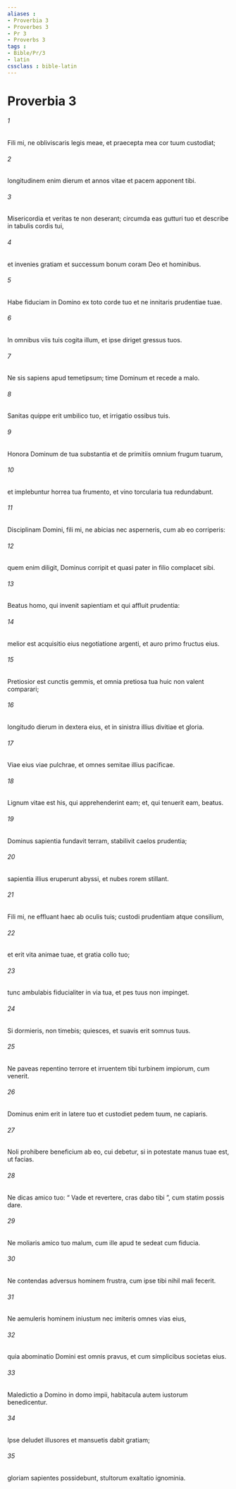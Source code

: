 ```yaml
---
aliases : 
- Proverbia 3
- Proverbes 3
- Pr 3
- Proverbs 3
tags : 
- Bible/Pr/3
- latin
cssclass : bible-latin
---
```


# Proverbia 3

###### 1
Fili mi, ne obliviscaris legis meae, et praecepta mea cor tuum custodiat;
###### 2
longitudinem enim dierum et annos vitae et pacem apponent tibi.
###### 3
Misericordia et veritas te non deserant; circumda eas gutturi tuo et describe in tabulis cordis tui,
###### 4
et invenies gratiam et successum bonum coram Deo et hominibus.
###### 5
Habe fiduciam in Domino ex toto corde tuo et ne innitaris prudentiae tuae.
###### 6
In omnibus viis tuis cogita illum, et ipse diriget gressus tuos.
###### 7
Ne sis sapiens apud temetipsum; time Dominum et recede a malo.
###### 8
Sanitas quippe erit umbilico tuo, et irrigatio ossibus tuis.
###### 9
Honora Dominum de tua substantia et de primitiis omnium frugum tuarum,
###### 10
et implebuntur horrea tua frumento, et vino torcularia tua redundabunt.
###### 11
Disciplinam Domini, fili mi, ne abicias nec asperneris, cum ab eo corriperis:
###### 12
quem enim diligit, Dominus corripit et quasi pater in filio complacet sibi.
###### 13
Beatus homo, qui invenit sapientiam et qui affluit prudentia:
###### 14
melior est acquisitio eius negotiatione argenti, et auro primo fructus eius.
###### 15
Pretiosior est cunctis gemmis, et omnia pretiosa tua huic non valent comparari;
###### 16
longitudo dierum in dextera eius, et in sinistra illius divitiae et gloria.
###### 17
Viae eius viae pulchrae, et omnes semitae illius pacificae.
###### 18
Lignum vitae est his, qui apprehenderint eam; et, qui tenuerit eam, beatus.
###### 19
Dominus sapientia fundavit terram, stabilivit caelos prudentia;
###### 20
sapientia illius eruperunt abyssi, et nubes rorem stillant.
###### 21
Fili mi, ne effluant haec ab oculis tuis; custodi prudentiam atque consilium,
###### 22
et erit vita animae tuae, et gratia collo tuo;
###### 23
tunc ambulabis fiducialiter in via tua, et pes tuus non impinget.
###### 24
Si dormieris, non timebis; quiesces, et suavis erit somnus tuus.
###### 25
Ne paveas repentino terrore et irruentem tibi turbinem impiorum, cum venerit.
###### 26
Dominus enim erit in latere tuo et custodiet pedem tuum, ne capiaris.
###### 27
Noli prohibere beneficium ab eo, cui debetur, si in potestate manus tuae est, ut facias.
###### 28
Ne dicas amico tuo: “ Vade et revertere, cras dabo tibi ”, cum statim possis dare.
###### 29
Ne moliaris amico tuo malum, cum ille apud te sedeat cum fiducia.
###### 30
Ne contendas adversus hominem frustra, cum ipse tibi nihil mali fecerit.
###### 31
Ne aemuleris hominem iniustum nec imiteris omnes vias eius,
###### 32
quia abominatio Domini est omnis pravus, et cum simplicibus societas eius.
###### 33
Maledictio a Domino in domo impii, habitacula autem iustorum benedicentur.
###### 34
Ipse deludet illusores et mansuetis dabit gratiam;
###### 35
gloriam sapientes possidebunt, stultorum exaltatio ignominia.
